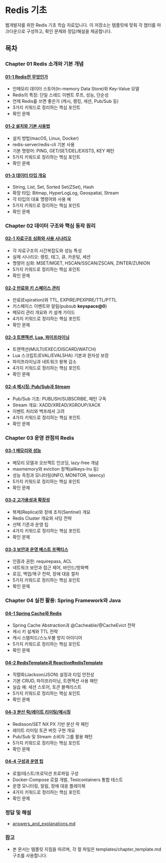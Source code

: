# Redis 기초

웹개발자를 위한 Redis 기초 학습 자료입니다. 이 저장소는 템플릿에 맞춰 각 챕터를 마크다운으로 구성하고, 확인 문제와 정답/해설을 제공합니다.

## 목차

### Chapter 01 Redis 소개와 기본 개념

#### [01-1 Redis란 무엇인가](chapters/01-1_what_is_redis.md)
- 인메모리 데이터 스토어(In-memory Data Store)와 Key-Value 모델
- Redis의 특징: 단일 스레드 이벤트 루프, 성능, 단순성
- 언제 Redis를 쓰면 좋은가 (캐시, 랭킹, 세션, Pub/Sub 등)
- 3가지 키워드로 정리하는 핵심 포인트
- 확인 문제

#### [01-2 설치와 기본 사용법](chapters/01-2_installation_and_basics.md)
- 설치 방법(macOS, Linux, Docker)
- redis-server/redis-cli 기본 사용
- 기본 명령어: PING, GET/SET/DEL/EXISTS, KEY 패턴
- 5가지 키워드로 정리하는 핵심 포인트
- 확인 문제

#### [01-3 데이터 타입 개요](chapters/01-3_data_types_overview.md)
- String, List, Set, Sorted Set(ZSet), Hash
- 확장 타입: Bitmap, HyperLogLog, Geospatial, Stream
- 각 타입의 대표 명령어와 사용 예
- 5가지 키워드로 정리하는 핵심 포인트
- 확인 문제

### Chapter 02 데이터 구조와 핵심 동작 원리

#### [02-1 자료구조 심화와 사용 시나리오](chapters/02-1_data_structures_in_depth.md)
- 각 자료구조의 시간복잡도와 성능 특성
- 실제 시나리오: 랭킹, 태그, 큐, 카운팅, 세션
- 명령어 심화: MSET/MGET, HSCAN/SSCAN/ZSCAN, ZINTER/ZUNION
- 5가지 키워드로 정리하는 핵심 포인트
- 확인 문제

#### [02-2 만료와 키 스페이스 관리](chapters/02-2_expiration_and_keyspace.md)
- 만료(Expiration)와 TTL, EXPIRE/PEXPIRE/TTL/PTTL
- 키스페이스 이벤트와 알림(pubsub __keyspace@0__)
- 메모리 관리 개요와 키 설계 가이드
- 4가지 키워드로 정리하는 핵심 포인트
- 확인 문제

#### [02-3 트랜잭션, Lua, 파이프라이닝](chapters/02-3_transactions_lua_pipelining.md)
- 트랜잭션(MULTI/EXEC/DISCARD/WATCH)
- Lua 스크립트(EVAL/EVALSHA) 기본과 원자성 보장
- 파이프라이닝과 네트워크 왕복 감소
- 4가지 키워드로 정리하는 핵심 포인트
- 확인 문제

#### [02-4 메시징: Pub/Sub과 Stream](chapters/02-4_pubsub_and_streams.md)
- Pub/Sub 기초: PUBLISH/SUBSCRIBE, 패턴 구독
- Stream 개요: XADD/XREAD/XGROUP/XACK
- 이벤트 처리와 백프레셔 고려
- 4가지 키워드로 정리하는 핵심 포인트
- 확인 문제

### Chapter 03 운영 관점의 Redis

#### [03-1 메모리와 성능](chapters/03-1_memory_and_performance.md)
- 메모리 모델과 오브젝트 인코딩, lazy-free 개념
- maxmemory와 eviction 정책(allkeys-lru 등)
- 성능 측정과 모니터링(INFO, MONITOR, latency)
- 5가지 키워드로 정리하는 핵심 포인트
- 확인 문제

#### [03-2 고가용성과 확장성](chapters/03-2_availability_and_scaling.md)
- 복제(Replica)와 장애 조치(Sentinel) 개요
- Redis Cluster 개요와 샤딩 전략
- 선택 기준과 운영 팁
- 4가지 키워드로 정리하는 핵심 포인트
- 확인 문제

#### [03-3 보안과 운영 베스트 프랙티스](chapters/03-3_security_and_ops.md)
- 인증과 권한: requirepass, ACL
- 네트워크 보안과 접근 제어, 바인드/방화벽
- 로깅, 백업/복구 전략, 장애 대응 절차
- 5가지 키워드로 정리하는 핵심 포인트
- 확인 문제

### Chapter 04 실전 활용: Spring Framework와 Java

#### [04-1 Spring Cache와 Redis](chapters/04-1_spring_cache.md)
- Spring Cache Abstraction과 @Cacheable/@CacheEvict 전략
- 캐시 키 설계와 TTL 전략
- 캐시 스탬피드/스노우볼 방지 아이디어
- 5가지 키워드로 정리하는 핵심 포인트
- 확인 문제

#### [04-2 RedisTemplate과 ReactiveRedisTemplate](chapters/04-2_redis_template.md)
- 직렬화(Jackson/JSON) 설정과 타입 안전성
- 기본 CRUD, 파이프라이닝, 트랜잭션 사용 패턴
- 실습 예: 세션 스토어, 토큰 블랙리스트
- 5가지 키워드로 정리하는 핵심 포인트
- 확인 문제

#### [04-3 분산 락/레이트 리미팅/메시징](chapters/04-3_patterns_lock_rate_limit_messaging.md)
- Redisson/SET NX PX 기반 분산 락 패턴
- 레이트 리미팅 토큰 버킷 구현 개요
- Pub/Sub 및 Stream 소비자 그룹 활용 패턴
- 5가지 키워드로 정리하는 핵심 포인트
- 확인 문제

#### [04-4 구성과 운영 팁](chapters/04-4_configuration_and_ops_tips.md)
- 로컬/테스트/프로덕션 프로파일 구성
- Docker-Compose 로컬 개발, Testcontainers 통합 테스트
- 운영 모니터링, 알림, 장애 대응 플레이북
- 4가지 키워드로 정리하는 핵심 포인트
- 확인 문제

### 정답 및 해설
- [answers_and_explanations.md](answers_and_explanations.md)

### 참고
- 본 문서는 템플릿 지침을 따르며, 각 절 파일은 templates/chapter_template.md 구조를 사용합니다.

